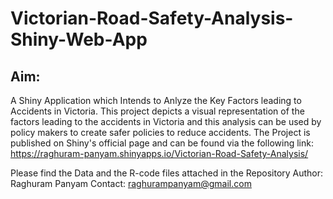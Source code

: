 # Victorian-Road-Safety-Analysis-Shiny-Web-App
## Aim:
A Shiny Application which Intends to Anlyze the Key Factors leading to Accidents in Victoria. This project depicts a visual representation of the factors leading to the accidents in 
Victoria and this analysis can be used by policy makers to create safer policies to reduce accidents. 
The Project is published on Shiny's official page and can be found via the following link:
https://raghuram-panyam.shinyapps.io/Victorian-Road-Safety-Analysis/


Please find the Data and the R-code files attached in the Repository 
Author: Raghuram Panyam
Contact: raghurampanyam@gmail.com
